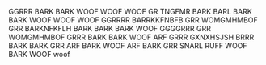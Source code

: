 GGRRR BARK BARK WOOF
WOOF WOOF GR TNGFMR BARK BARL BARK BARK 
WOOF WOOF WOOF GGRRRR BARRKKFNBFB GRR WOMGMHMBOF 
GRR BARKNFKFLH BARK BARK BARK WOOF GGGGRRR GRR 
WOMGMHMBOF GRRR BARK BARK WOOF ARF GRRR GXNXHSJSH 
BRRR BARK BARK
GRR ARF BARK WOOF ARF BARK GRR SNARL RUFF WOOF BARK WOOF
woof 
